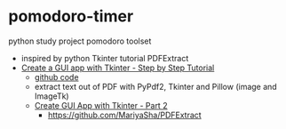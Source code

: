 # pomodoro-timer
python study project pomodoro toolset

- inspired by python Tkinter tutorial PDFExtract
- [Create a GUI app with Tkinter - Step by Step Tutorial](https://youtu.be/itRLRfuL_PQ)
    - [github code](https://github.com/MariyaSha/PDFextract_text/tree/main/finishedProject)
    - extract text out of PDF with PyPdf2, Tkinter and Pillow (image and ImageTk)
    - [Create GUI App with Tkinter - Part 2](https://www.youtube.com/watch?v=y8PR4lTAh5E)
      - https://github.com/MariyaSha/PDFExtract